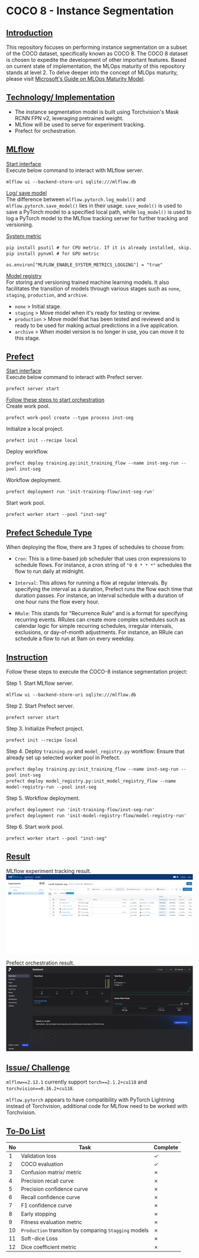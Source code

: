 # COCO 8 - Instance Segmentation

## <ins>Introduction</ins>
This repository focuses on performing instance segmentation on a subset of the COCO dataset, specifically known as COCO 8. The COCO 8 dataset is chosen to expedite the development of other important features. Based on current state of implementation, the MLOps maturity of this repository stands at level 2. To delve deeper into the concept of MLOps maturity, please visit [Microsoft's Guide on MLOps Maturity Model](https://learn.microsoft.com/en-us/azure/architecture/ai-ml/guide/mlops-maturity-model).

## <ins>Technology/ Implementation</ins>
- The instance segmentation model is built using Torchvision's Mask RCNN FPN v2, leveraging pretrained weight.
- MLflow will be used to serve for experiment tracking. 
- Prefect for orchestration.

## <ins>MLflow</ins>
<ins>Start interface</ins>
<br>
Execute below command to interact with MLflow server.
<br>
```
mlflow ui --backend-store-uri sqlite:///mlflow.db
```

<ins>Log/ save model</ins>
<br>
The difference between `mlflow.pytorch.log_model()` and `mlflow.pytorch.save_model()` lies in their usage. `save_model()` is used to save a PyTorch model to a specified local path, while `log_model()` is used to log a PyTorch model to the MLflow tracking server for further tracking and versioning.

<ins>System metric</ins>
<br>
```
pip install psutil # for CPU metric. If it is already installed, skip.
pip install pynvml # for GPU metric
```
```
os.environ["MLFLOW_ENABLE_SYSTEM_METRICS_LOGGING"] = "true"
```

<ins>Model registry</ins>
<br>
For storing and versioning trained machine learning models. It also facilitates the transition of models through various stages such as `none`, `staging`, `production`, and `archive`.

- `none` > Initial stage.
- `staging` > Move model when it's ready for testing or review.
- `production` > Move model that has been tested and reviewed and is ready to be used for making actual predictions in a live application.
- `archive` > When model version is no longer in use, you can move it to this stage.

## <ins>Prefect</ins>
<ins>Start interface</ins>
<br>
Execute below command to interact with Prefect server.
<br>
```
prefect server start
```

<ins>Follow these steps to start orchestration</ins>
<br>
Create work pool.
<br>
```
prefect work-pool create --type process inst-seg
```

Initialize a local project.
<br>
```
prefect init --recipe local
```

Deploy workflow.
<br>
```
prefect deploy training.py:init_training_flow --name inst-seg-run --pool inst-seg
```

Workflow deployment.
<br>
```
prefect deployment run 'init-training-flow/inst-seg-run'
```

Start work pool.
<br>
```
prefect worker start --pool "inst-seg"
```

## <ins>Prefect Schedule Type</ins>
When deploying the flow, there are 3 types of schedules to choose from:

- `Cron`: This is a time-based job scheduler that uses cron expressions to schedule flows. For instance, a cron string of `"0 0 * * *"` schedules the flow to run daily at midnight.

- `Interval`: This allows for running a flow at regular intervals. By specifying the interval as a duration, Prefect runs the flow each time that duration passes. For instance, an interval schedule with a duration of one hour runs the flow every hour.

- `RRule`: This stands for "Recurrence Rule" and is a format for specifying recurring events. RRules can create more complex schedules such as calendar logic for simple recurring schedules, irregular intervals, exclusions, or day-of-month adjustments. For instance, an RRule can schedule a flow to run at 9am on every weekday.

## <ins>Instruction</ins>
Follow these steps to execute the COCO-8 instance segmentation project:

Step 1. Start MLflow server.
<br>
```
mlflow ui --backend-store-uri sqlite:///mlflow.db
```
Step 2. Start Prefect server.
<br>
```
prefect server start
```
Step 3. Initialize Prefect project.
<br>
```
prefect init --recipe local
```
Step 4. Deploy `training.py` and `model_registry.py` workflow: Ensure that already set up selected worker pool in Prefect.
<br>
```
prefect deploy training.py:init_training_flow --name inst-seg-run --pool inst-seg
prefect deploy model_registry.py:init_model_registry_flow --name model-registry-run --pool inst-seg
```
Step 5. Workflow deployment.
<br>
```
prefect deployment run 'init-training-flow/inst-seg-run'
prefect deployment run 'init-model-registry-flow/model-registry-run'
```
Step 6. Start work pool.
<br>
```
prefect worker start --pool "inst-seg"
```
## <ins>Result</ins>

MLflow experiment tracking result.
![alt text](image/mlflow.png)

Prefect orchestration result.
![alt text](image/prefect.png)

## <ins>Issue/ Challenge</ins>
`mlflow==2.12.1` currently support `torch==2.1.2+cu118` and `torchvision==0.16.2+cu118`.

`mlflow.pytorch` appears to have compatibility with PyTorch Lightning instead of Torchvision, additional code for MLflow need to be worked with Torchvision.

## <ins>To-Do List</ins>
| No | Task                                              | Complete |
| --- | ------------------------------------------------- | ---- |
| 1 | Validation loss | &check; |
| 2 | COCO evaluation | &check; |
| 3 | Confusion matrix/ metric | &cross; |
| 4 | Precision recall curve | &cross; |
| 5 | Precision confidence curve | &cross; |
| 6 | Recall confidence curve | &cross; |
| 7 | F1 confidence curve | &cross; |
| 8 | Early stopping | &cross; |
| 9 | Fitness evaluation metric | &cross; |
| 10 | `Production` transition by comparing `Stagging` models | &cross; |
| 11 | Soft-dice Loss | &cross; |
| 12 | Dice coefficient metric | &cross; |